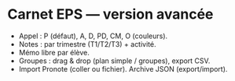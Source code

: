 # Carnet EPS — version avancée
- Appel : P (défaut), A, D, PD, CM, O (couleurs).
- Notes : par trimestre (T1/T2/T3) + activité.
- Mémo libre par élève.
- Groupes : drag & drop (plan simple / groupes), export CSV.
- Import Pronote (coller ou fichier). Archive JSON (export/import).

